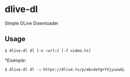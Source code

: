 # dlive-dl
Simple DLive Downloader

## Usage
```bash
$ dlive-dl dl [-u <url>] [-f video.ts]
```
**Example:*
```bash
$ dlive-dl dl -u https://dlive.tv/p/abcdefg+YVjyuzwGL
```